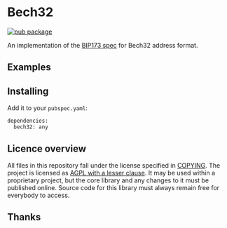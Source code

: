 # Bech32

[![pub package](https://img.shields.io/pub/v/bech32.svg)](https://pub.dartlang.org/packages/bech32)

An implementation of the [BIP173 spec] for Bech32 address format.

## Examples


## Installing

Add it to your `pubspec.yaml`:

```
dependencies:
  bech32: any
```

## Licence overview

All files in this repository fall under the license specified in 
[COPYING](COPYING). The project is licensed as [AGPL with a lesser 
clause](https://www.gnu.org/licenses/agpl-3.0.en.html). It may be used within a 
proprietary project, but the core library and any changes to it must be 
published online. Source code for this library must always remain free for 
everybody to access.

## Thanks

[BIP173 spec]: https://github.com/bitcoin/bips/blob/master/bip-0173.mediawiki

